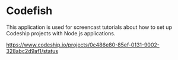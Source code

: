 Codefish
======================

This application is used for screencast tutorials about how to set up Codeship projects with Node.js applications.

https://www.codeship.io/projects/0c486e80-85ef-0131-9002-328abc2d9af1/status
